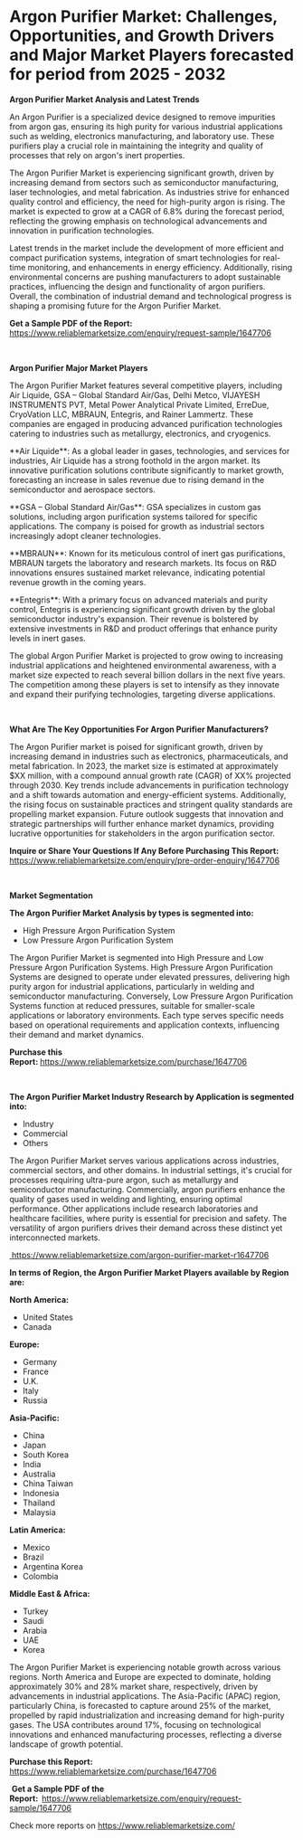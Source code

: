 <p><h1>Argon Purifier Market: Challenges, Opportunities, and Growth Drivers and Major Market Players forecasted for period from 2025 - 2032</h1></p><p><strong>Argon Purifier Market Analysis and Latest Trends</strong></p>
<p><p>An Argon Purifier is a specialized device designed to remove impurities from argon gas, ensuring its high purity for various industrial applications such as welding, electronics manufacturing, and laboratory use. These purifiers play a crucial role in maintaining the integrity and quality of processes that rely on argon's inert properties.</p><p>The Argon Purifier Market is experiencing significant growth, driven by increasing demand from sectors such as semiconductor manufacturing, laser technologies, and metal fabrication. As industries strive for enhanced quality control and efficiency, the need for high-purity argon is rising. The market is expected to grow at a CAGR of 6.8% during the forecast period, reflecting the growing emphasis on technological advancements and innovation in purification technologies.</p><p>Latest trends in the market include the development of more efficient and compact purification systems, integration of smart technologies for real-time monitoring, and enhancements in energy efficiency. Additionally, rising environmental concerns are pushing manufacturers to adopt sustainable practices, influencing the design and functionality of argon purifiers. Overall, the combination of industrial demand and technological progress is shaping a promising future for the Argon Purifier Market.</p></p>
<p><strong>Get a Sample PDF of the Report:&nbsp;</strong> <a href="https://www.reliablemarketsize.com/enquiry/request-sample/1647706?utm_campaign=2460&utm_medium=2&utm_source=Github&utm_content=ia&utm_term=21022025&utm_id=argon-purifier">https://www.reliablemarketsize.com/enquiry/request-sample/1647706</a></p>
<p>&nbsp;</p>
<p><strong>Argon Purifier Major Market Players</strong></p>
<p><p>The Argon Purifier Market features several competitive players, including Air Liquide, GSA – Global Standard Air/Gas, Delhi Metco, VIJAYESH INSTRUMENTS PVT, Metal Power Analytical Private Limited, ErreDue, CryoVation LLC, MBRAUN, Entegris, and Rainer Lammertz. These companies are engaged in producing advanced purification technologies catering to industries such as metallurgy, electronics, and cryogenics.</p><p>**Air Liquide**: As a global leader in gases, technologies, and services for industries, Air Liquide has a strong foothold in the argon market. Its innovative purification solutions contribute significantly to market growth, forecasting an increase in sales revenue due to rising demand in the semiconductor and aerospace sectors.</p><p>**GSA – Global Standard Air/Gas**: GSA specializes in custom gas solutions, including argon purification systems tailored for specific applications. The company is poised for growth as industrial sectors increasingly adopt cleaner technologies.</p><p>**MBRAUN**: Known for its meticulous control of inert gas purifications, MBRAUN targets the laboratory and research markets. Its focus on R&D innovations ensures sustained market relevance, indicating potential revenue growth in the coming years.</p><p>**Entegris**: With a primary focus on advanced materials and purity control, Entegris is experiencing significant growth driven by the global semiconductor industry's expansion. Their revenue is bolstered by extensive investments in R&D and product offerings that enhance purity levels in inert gases.</p><p>The global Argon Purifier Market is projected to grow owing to increasing industrial applications and heightened environmental awareness, with a market size expected to reach several billion dollars in the next five years. The competition among these players is set to intensify as they innovate and expand their purifying technologies, targeting diverse applications.</p></p>
<p>&nbsp;</p>
<p><strong>What Are The Key Opportunities For Argon Purifier Manufacturers?</strong></p>
<p><p>The Argon Purifier market is poised for significant growth, driven by increasing demand in industries such as electronics, pharmaceuticals, and metal fabrication. In 2023, the market size is estimated at approximately $XX million, with a compound annual growth rate (CAGR) of XX% projected through 2030. Key trends include advancements in purification technology and a shift towards automation and energy-efficient systems. Additionally, the rising focus on sustainable practices and stringent quality standards are propelling market expansion. Future outlook suggests that innovation and strategic partnerships will further enhance market dynamics, providing lucrative opportunities for stakeholders in the argon purification sector.</p></p>
<p><strong>Inquire or Share Your Questions If Any Before Purchasing This Report:</strong> <a href="https://www.reliablemarketsize.com/enquiry/pre-order-enquiry/1647706?utm_campaign=2460&utm_medium=2&utm_source=Github&utm_content=ia&utm_term=21022025&utm_id=argon-purifier">https://www.reliablemarketsize.com/enquiry/pre-order-enquiry/1647706</a></p>
<p>&nbsp;</p>
<p><strong>Market Segmentation</strong></p>
<p><strong>The Argon Purifier Market Analysis by types is segmented into:</strong></p>
<p><ul><li>High Pressure Argon Purification System</li><li>Low Pressure Argon Purification System</li></ul></p>
<p><p>The Argon Purifier Market is segmented into High Pressure and Low Pressure Argon Purification Systems. High Pressure Argon Purification Systems are designed to operate under elevated pressures, delivering high purity argon for industrial applications, particularly in welding and semiconductor manufacturing. Conversely, Low Pressure Argon Purification Systems function at reduced pressures, suitable for smaller-scale applications or laboratory environments. Each type serves specific needs based on operational requirements and application contexts, influencing their demand and market dynamics.</p></p>
<p><strong>Purchase this Report:&nbsp;</strong><a href="https://www.reliablemarketsize.com/purchase/1647706?utm_campaign=2460&utm_medium=2&utm_source=Github&utm_content=ia&utm_term=21022025&utm_id=argon-purifier">https://www.reliablemarketsize.com/purchase/1647706</a></p>
<p>&nbsp;</p>
<p><strong>The Argon Purifier Market Industry Research by Application is segmented into:</strong></p>
<p><ul><li>Industry</li><li>Commercial</li><li>Others</li></ul></p>
<p><p>The Argon Purifier Market serves various applications across industries, commercial sectors, and other domains. In industrial settings, it's crucial for processes requiring ultra-pure argon, such as metallurgy and semiconductor manufacturing. Commercially, argon purifiers enhance the quality of gases used in welding and lighting, ensuring optimal performance. Other applications include research laboratories and healthcare facilities, where purity is essential for precision and safety. The versatility of argon purifiers drives their demand across these distinct yet interconnected markets.</p></p>
<p><a href="https://www.reliablemarketsize.com/argon-purifier-market-r1647706?utm_campaign=2460&utm_medium=2&utm_source=Github&utm_content=ia&utm_term=21022025&utm_id=argon-purifier">&nbsp;https://www.reliablemarketsize.com/argon-purifier-market-r1647706</a></p>
<p><strong>In terms of Region, the Argon Purifier Market Players available by Region are:</strong></p>
<p>
    <p> <strong> North America: </strong>
        <ul>
            <li>United States</li>
            <li>Canada</li>
        </ul>
        </p> 
    <p> <strong> Europe: </strong>
        <ul>
            <li>Germany</li>
            <li>France</li>
            <li>U.K.</li>
            <li>Italy</li>
            <li>Russia</li>
        </ul>
        </p> 
    <p> <strong> Asia-Pacific: </strong>
        <ul>
            <li>China</li>
            <li>Japan</li>
            <li>South Korea</li>
            <li>India</li>
            <li>Australia</li>
            <li>China Taiwan</li>
            <li>Indonesia</li>
            <li>Thailand</li>
            <li>Malaysia</li>
        </ul>
        </p> 
    <p> <strong> Latin America: </strong>
        <ul>
            <li>Mexico</li>
            <li>Brazil</li>
            <li>Argentina Korea</li>
            <li>Colombia</li>
        </ul>
        </p> 
    <p> <strong> Middle East & Africa: </strong>
        <ul>
            <li>Turkey</li>
            <li>Saudi</li>
            <li>Arabia</li>
            <li>UAE</li>
            <li>Korea</li>
        </ul>
    </p>
    </p>
<p><p>The Argon Purifier Market is experiencing notable growth across various regions. North America and Europe are expected to dominate, holding approximately 30% and 28% market share, respectively, driven by advancements in industrial applications. The Asia-Pacific (APAC) region, particularly China, is forecasted to capture around 25% of the market, propelled by rapid industrialization and increasing demand for high-purity gases. The USA contributes around 17%, focusing on technological innovations and enhanced manufacturing processes, reflecting a diverse landscape of growth potential.</p></p>
<p><strong>Purchase this Report: </strong><a href="https://www.reliablemarketsize.com/purchase/1647706?utm_campaign=2460&utm_medium=2&utm_source=Github&utm_content=ia&utm_term=21022025&utm_id=argon-purifier">https://www.reliablemarketsize.com/purchase/1647706</a></p>
<p>&nbsp;<strong>Get a Sample PDF of the Report:&nbsp;&nbsp;</strong><a href="https://www.reliablemarketsize.com/enquiry/request-sample/1647706?utm_campaign=2460&utm_medium=2&utm_source=Github&utm_content=ia&utm_term=21022025&utm_id=argon-purifier">https://www.reliablemarketsize.com/enquiry/request-sample/1647706</a></p>
<p><strong></strong></p>
<p>Check more reports on <a href="https://www.reliablemarketsize.com/?utm_campaign=2460&utm_medium=2&utm_source=Github&utm_content=ia&utm_term=21022025&utm_id=argon-purifier">https://www.reliablemarketsize.com/</a></p>